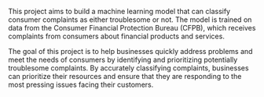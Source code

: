 This project aims to build a machine learning model that can classify consumer complaints as either troublesome or not. The model is trained on data from the Consumer Financial Protection Bureau (CFPB), which receives complaints from consumers about financial products and services.

The goal of this project is to help businesses quickly address problems and meet the needs of consumers by identifying and prioritizing potentially troublesome complaints. By accurately classifying complaints, businesses can prioritize their resources and ensure that they are responding to the most pressing issues facing their customers.